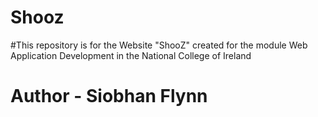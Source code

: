 # Shooz
#This repository is for the Website "ShooZ" created for the module Web Application Development in the National College of Ireland
# Author - Siobhan Flynn

